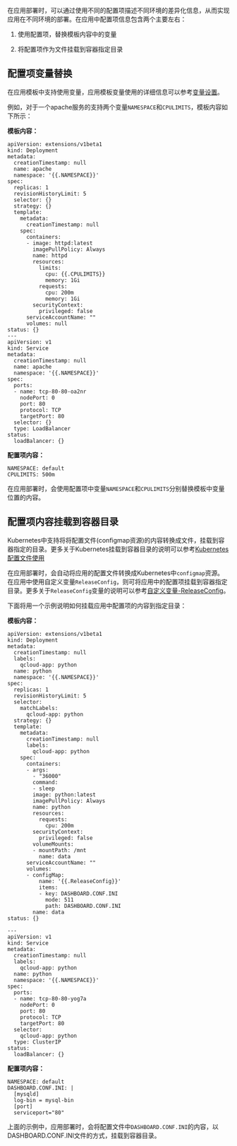 ﻿在应用部署时，可以通过使用不同的配置项描述不同环境的差异化信息，从而实现应用在不同环境的部署。在应用中配置项信息包含两个主要左右：

1. 使用配置项，替换模板内容中的变量

2. 将配置项作为文件挂载到容器指定目录

## 配置项变量替换

在应用模板中支持使用变量，应用模板变量使用的详细信息可以参考[变量设置][1]。

例如，对于一个apache服务的支持两个变量`NAMESPACE`和`CPULIMITS`，模板内容如下所示：

**模板内容：**
```
apiVersion: extensions/v1beta1
kind: Deployment
metadata:
  creationTimestamp: null
  name: apache
  namespace: '{{.NAMESPACE}}'
spec:
  replicas: 1
  revisionHistoryLimit: 5
  selector: {}
  strategy: {}
  template:
    metadata:
      creationTimestamp: null
    spec:
      containers:
      - image: httpd:latest
        imagePullPolicy: Always
        name: httpd
        resources:
          limits:
            cpu: {{.CPULIMITS}}
            memory: 1Gi
          requests:
            cpu: 200m
            memory: 1Gi
        securityContext:
          privileged: false
      serviceAccountName: ""
      volumes: null
status: {}
---
apiVersion: v1
kind: Service
metadata:
  creationTimestamp: null
  name: apache
  namespace: '{{.NAMESPACE}}'
spec:
  ports:
  - name: tcp-80-80-oa2nr
    nodePort: 0
    port: 80
    protocol: TCP
    targetPort: 80
  selector: {}
  type: LoadBalancer
status:
  loadBalancer: {}
```
**配置项内容：**
```
NAMESPACE: default
CPULIMITS: 500m
```
在应用部署时，会使用配置项中变量`NAMESPACE`和`CPULIMITS`分别替换模板中变量位置的内容。

## 配置项内容挂载到容器目录

Kubernetes中支持将将配置文件(configmap资源)的内容转换成文件，挂载到容器指定的目录。更多关于Kubernetes挂载到容器目录的说明可以参考[Kubernetes配置文件使用][2]

在应用部署时，会自动将应用的配置文件转换成Kubernetes中`configmap`资源。在应用中使用自定义变量`ReleaseConfig`，则可将应用中的配置项挂载到容器指定目录。更多关于`ReleaseConfig`变量的说明可以参考[自定义变量-ReleaseConfig][3]。

下面将用一个示例说明如何挂载应用中配置项的内容到指定目录：

**模板内容：**
```
apiVersion: extensions/v1beta1
kind: Deployment
metadata:
  creationTimestamp: null
  labels:
    qcloud-app: python
  name: python
  namespace: '{{.NAMESPACE}}'
spec:
  replicas: 1
  revisionHistoryLimit: 5
  selector:
    matchLabels:
      qcloud-app: python
  strategy: {}
  template:
    metadata:
      creationTimestamp: null
      labels:
        qcloud-app: python
    spec:
      containers:
      - args:
        - "36000"
        command:
        - sleep
        image: python:latest
        imagePullPolicy: Always
        name: python
        resources:
          requests:
            cpu: 200m
        securityContext:
          privileged: false
        volumeMounts:
        - mountPath: /mnt
          name: data
      serviceAccountName: ""
      volumes:
      - configMap:
          name: '{{.ReleaseConfig}}'
          items:
          - key: DASHBOARD.CONF.INI
            mode: 511
            path: DASHBOARD.CONF.INI
        name: data
status: {}

---
apiVersion: v1
kind: Service
metadata:
  creationTimestamp: null
  labels:
    qcloud-app: python
  name: python
  namespace: '{{.NAMESPACE}}'
spec:
  ports:
  - name: tcp-80-80-yog7a
    nodePort: 0
    port: 80
    protocol: TCP
    targetPort: 80
  selector:
    qcloud-app: python
  type: ClusterIP
status:
  loadBalancer: {}
```

**配置项内容：**
```
NAMESPACE: default
DASHBOARD.CONF.INI: |
  [mysqld]
  log-bin = mysql-bin
  [port]
  serviceport="80"
```

上面的示例中，应用部署时，会将配置文件中`DASHBOARD.CONF.INI`的内容，以DASHBOARD.CONF.INI文件的方式，挂载到容器目录。

  [1]: http://tcecqpoc.fsphere.cn/document/product/457/11956
  [2]: http://kubernetes.io/docs/tasks/configure-pod-container/configure-pod-configmap/
  [3]: http://tcecqpoc.fsphere.cn/document/product/457/11956#.E8.87.AA.E5.AE.9A.E4.B9.89.E5.8F.98.E9.87.8F--releaseconfig